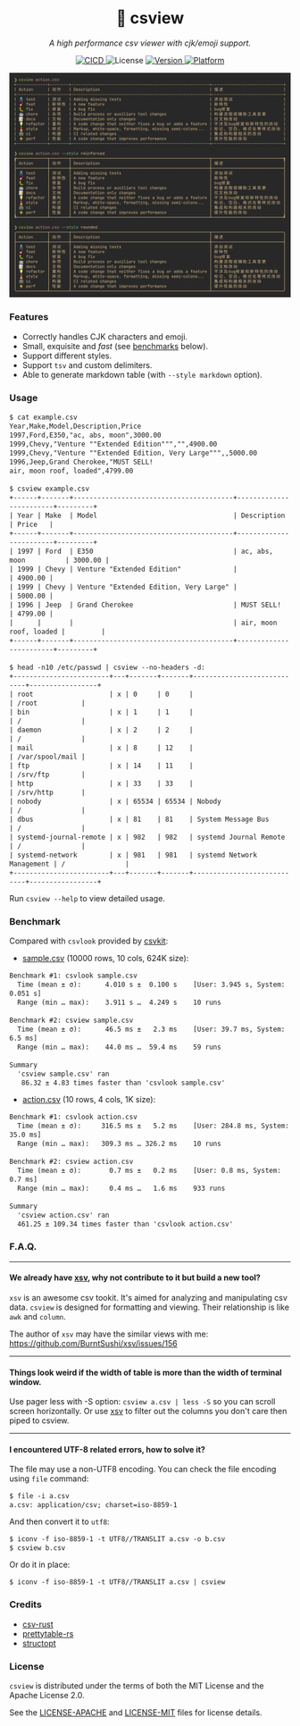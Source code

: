 <h1 align="center">📠 csview</h1>
<p align="center">
    <em>A high performance csv viewer with cjk/emoji support.</em>
</p>

<p align="center">
    <a href="https://github.com/wfxr/csview/actions?query=workflow%3ACICD">
        <img src="https://github.com/wfxr/csview/workflows/CICD/badge.svg" alt="CICD"/>
    </a>
    <img src="https://img.shields.io/crates/l/csview.svg" alt="License"/>
    <a href="https://crates.io/crates/csview">
        <img src="https://img.shields.io/crates/v/csview.svg?colorB=319e8c" alt="Version">
    </a>
    <a href="https://github.com/wfxr/csview/releases">
        <img src="https://img.shields.io/badge/platform-%20Linux%20|%20OSX%20|%20Win%20|%20ARM-orange.svg" alt="Platform"/>
    </a>
</p>

<img src="https://raw.githubusercontent.com/wfxr/i/master/csview-screenshot.png" />

### Features

* Correctly handles CJK characters and emoji.
* Small, exquisite and *fast* (see [benchmarks](#benchmark) below).
* Support different styles.
* Support `tsv` and custom delimiters.
* Able to generate markdown table (with `--style markdown` option).

### Usage
```
$ cat example.csv
Year,Make,Model,Description,Price
1997,Ford,E350,"ac, abs, moon",3000.00
1999,Chevy,"Venture ""Extended Edition""","",4900.00
1999,Chevy,"Venture ""Extended Edition, Very Large""",,5000.00
1996,Jeep,Grand Cherokee,"MUST SELL!
air, moon roof, loaded",4799.00

$ csview example.csv
+------+-------+----------------------------------------+------------------------+---------+
| Year | Make  | Model                                  | Description            | Price   |
+------+-------+----------------------------------------+------------------------+---------+
| 1997 | Ford  | E350                                   | ac, abs, moon          | 3000.00 |
| 1999 | Chevy | Venture "Extended Edition"             |                        | 4900.00 |
| 1999 | Chevy | Venture "Extended Edition, Very Large" |                        | 5000.00 |
| 1996 | Jeep  | Grand Cherokee                         | MUST SELL!             | 4799.00 |
|      |       |                                        | air, moon roof, loaded |         |
+------+-------+----------------------------------------+------------------------+---------+

$ head -n10 /etc/passwd | csview --no-headers -d:
+------------------------+---+-------+-------+----------------------------+-----------------+
| root                   | x | 0     | 0     |                            | /root           |
| bin                    | x | 1     | 1     |                            | /               |
| daemon                 | x | 2     | 2     |                            | /               |
| mail                   | x | 8     | 12    |                            | /var/spool/mail |
| ftp                    | x | 14    | 11    |                            | /srv/ftp        |
| http                   | x | 33    | 33    |                            | /srv/http       |
| nobody                 | x | 65534 | 65534 | Nobody                     | /               |
| dbus                   | x | 81    | 81    | System Message Bus         | /               |
| systemd-journal-remote | x | 982   | 982   | systemd Journal Remote     | /               |
| systemd-network        | x | 981   | 981   | systemd Network Management | /               |
+------------------------+---+-------+-------+----------------------------+-----------------+
```

Run `csview --help` to view detailed usage.

### Benchmark

Compared with `csvlook` provided by [csvkit](https://github.com/wireservice/csvkit/tree/1.0.5):

- [sample.csv](https://gist.github.com/wfxr/567e890d4db508b3c7630a96b703a57e#file-sample-csv) (10000 rows, 10 cols, 624K size):

```
Benchmark #1: csvlook sample.csv
  Time (mean ± σ):      4.010 s ±  0.100 s    [User: 3.945 s, System: 0.051 s]
  Range (min … max):    3.911 s …  4.249 s    10 runs

Benchmark #2: csview sample.csv
  Time (mean ± σ):      46.5 ms ±   2.3 ms    [User: 39.7 ms, System: 6.5 ms]
  Range (min … max):    44.0 ms …  59.4 ms    59 runs

Summary
  'csview sample.csv' ran
   86.32 ± 4.83 times faster than 'csvlook sample.csv'
```

- [action.csv](https://gist.github.com/wfxr/567e890d4db508b3c7630a96b703a57e#file-action-csv) (10 rows, 4 cols, 1K size):
```
Benchmark #1: csvlook action.csv
  Time (mean ± σ):     316.5 ms ±   5.2 ms    [User: 284.8 ms, System: 35.0 ms]
  Range (min … max):   309.3 ms … 326.2 ms    10 runs

Benchmark #2: csview action.csv
  Time (mean ± σ):       0.7 ms ±   0.2 ms    [User: 0.8 ms, System: 0.7 ms]
  Range (min … max):     0.4 ms …   1.6 ms    933 runs

Summary
  'csview action.csv' ran
  461.25 ± 109.34 times faster than 'csvlook action.csv'
```

### F.A.Q.

---
#### We already have [xsv](https://github.com/BurntSushi/xsv), why not contribute to it but build a new tool?

`xsv` is an awesome csv tookit. It's aimed for analyzing and manipulating csv data.
`csview` is designed for formatting and viewing. Their relationship is like `awk` and `column`.

The author of `xsv` may have the similar views with me: https://github.com/BurntSushi/xsv/issues/156

---
#### Things look weird if the width of table is more than the width of terminal window.

Use pager less with -S option: `csview a.csv | less -S` so you can scroll screen horizontally.
Or use [xsv](https://github.com/BurntSushi/xsv) to filter out the columns you don't care then piped to csview.

---
#### I encountered UTF-8 related errors, how to solve it?

The file may use a non-UTF8 encoding. You can check the file encoding using `file` command:

```
$ file -i a.csv
a.csv: application/csv; charset=iso-8859-1
```
And then convert it to `utf8`:

```
$ iconv -f iso-8859-1 -t UTF8//TRANSLIT a.csv -o b.csv
$ csview b.csv
```

Or do it in place:

```
$ iconv -f iso-8859-1 -t UTF8//TRANSLIT a.csv | csview
```

### Credits

* [csv-rust](https://github.com/BurntSushi/rust-csv)
* [prettytable-rs](https://github.com/phsym/prettytable-rs)
* [structopt](https://github.com/TeXitoi/structopt)

### License

`csview` is distributed under the terms of both the MIT License and the Apache License 2.0.

See the [LICENSE-APACHE](LICENSE-APACHE) and [LICENSE-MIT](LICENSE-MIT) files for license details.
